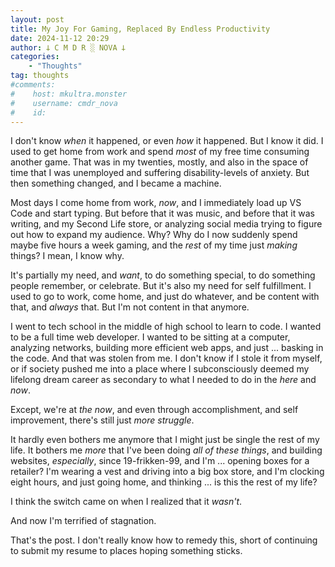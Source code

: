 ```yaml
---
layout: post
title: My Joy For Gaming, Replaced By Endless Productivity
date: 2024-11-12 20:29
author: 𐕣 C M D R ░ NOVA 𐕣
categories:
    - "Thoughts"
tag: thoughts
#comments:
#    host: mkultra.monster
#    username: cmdr_nova
#    id: 
---
```

I don't know *when* it happened, or even *how* it happened. But I know it did. I used to get home from work and spend *most* of my free time consuming another game. That was in my twenties, mostly, and also in the space of time that I was unemployed and suffering disability-levels of anxiety. But then something changed, and I became a machine.

Most days I come home from work, *now*, and I immediately load up VS Code and start typing. But before that it was music, and before that it was writing, and my Second Life store, or analyzing social media trying to figure out how to expand my audience. Why? Why do I now suddenly spend maybe five hours a week gaming, and the *rest* of my time just *making* things? I mean, I know why.

It's partially my need, and *want*, to do something special, to do something people remember, or celebrate. But it's also my need for self fulfillment. I used to go to work, come home, and just do whatever, and be content with that, and *always* that. But I'm not content in that anymore. 

I went to tech school in the middle of high school to learn to code. I wanted to be a full time web developer. I wanted to be sitting at a computer, analyzing networks, building more efficient web apps, and just ... basking in the code. And that was stolen from me. I don't know if I stole it from myself, or if society pushed me into a place where I subconsciously deemed my lifelong dream career as secondary to what I needed to do in the *here* and *now*.

Except, we're at *the now*, and even through accomplishment, and self improvement, there's still just *more struggle*.

It hardly even bothers me anymore that I might just be single the rest of my life. It bothers me *more* that I've been doing *all of these things*, and building websites, *especially*, since 19-frikken-99, and I'm ... opening boxes for a retailer? I'm wearing a vest and driving into a big box store, and I'm clocking eight hours, and just going home, and thinking ... is this the rest of my life?

I think the switch came on when I realized that it *wasn't*.

And now I'm terrified of stagnation.

That's the post. I don't really know how to remedy this, short of continuing to submit my resume to places hoping something sticks.